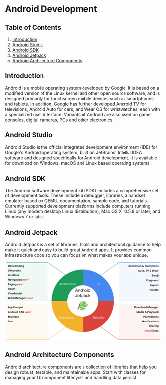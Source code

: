 # Android Development

## Table of Contents
1. [Introduction](#introduction)
2. [Android Studio](#android-studio)
3. [Android SDK](#android-sdk)
4. [Android Jetpack](#android-jetpack)
5. [Android Architecture Components](#android-architecture-components)

## Introduction

Android is a mobile operating system developed by Google. It is based on a modified version of the Linux kernel and other open source software, 
and is designed primarily for touchscreen mobile devices such as smartphones and tablets. 
In addition, Google has further developed Android TV for televisions, Android Auto for cars, and Wear OS for wristwatches, each with a specialized user interface. 
Variants of Android are also used on game consoles, digital cameras, PCs and other electronics.

## Android Studio

Android Studio is the official integrated development environment (IDE) for Google's Android operating system,
built on JetBrains' IntelliJ IDEA software and designed specifically for Android development. It is available for download on Windows, macOS and Linux based operating systems.

## Android SDK

The Android software development kit (SDK) includes a comprehensive set of development tools. 
These include a debugger, libraries, a handset emulator based on QEMU, documentation, sample code, and tutorials. 
Currently supported development platforms include computers running Linux (any modern desktop Linux distribution), Mac OS X 10.5.8 or later, and Windows 7 or later.

## Android Jetpack

Android Jetpack is a set of libraries, tools and architectural guidance to help make it quick and easy to build great Android apps. 
It provides common infrastructure code so you can focus on what makes your app unique.

![jetpack](./img/jet.png)

## Android Architecture Components

Android architecture components are a collection of libraries that help you design robust, testable, and maintainable apps. 
Start with classes for managing your UI component lifecycle and handling data persist